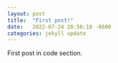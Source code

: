 ```yaml
---
layout: post
title:  "First post!"
date:   2022-07-24 20:56:18 -0600
categories: jekyll update
---
```

First post in code section.